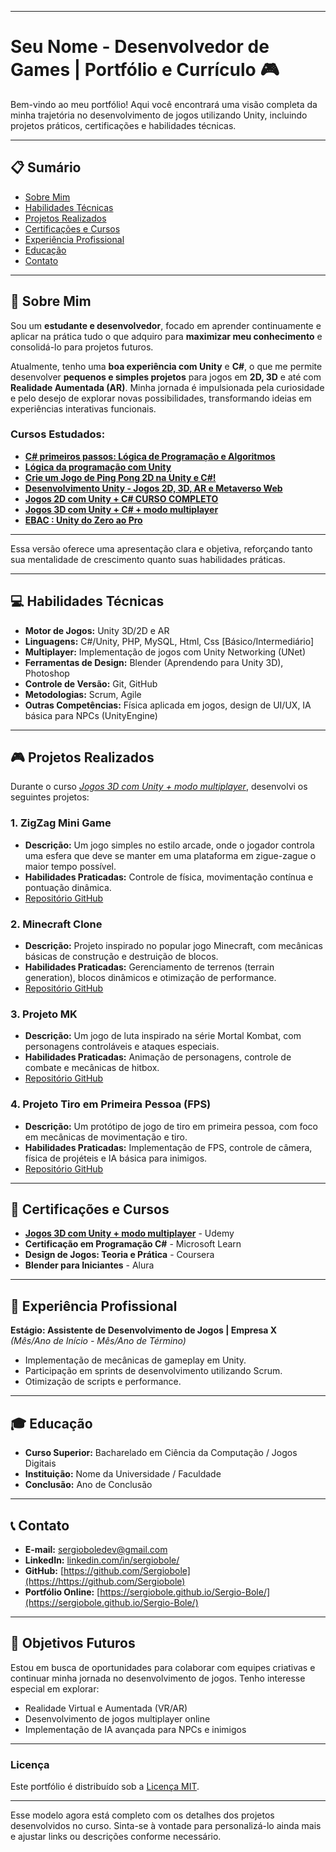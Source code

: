 
---

# **Seu Nome - Desenvolvedor de Games | Portfólio e Currículo** 🎮

Bem-vindo ao meu portfólio! Aqui você encontrará uma visão completa da minha trajetória no desenvolvimento de jogos utilizando Unity, incluindo projetos práticos, certificações e habilidades técnicas.

---

## 📋 **Sumário**
- [Sobre Mim](#sobre-mim)  
- [Habilidades Técnicas](#habilidades-técnicas)  
- [Projetos Realizados](#projetos-realizados)  
- [Certificações e Cursos](#certificações-e-cursos)  
- [Experiência Profissional](#experiência-profissional)  
- [Educação](#educação)  
- [Contato](#contato)  

---

## 📌 **Sobre Mim**  

Sou um **estudante e desenvolvedor**, focado em aprender continuamente e aplicar na prática tudo o que adquiro para **maximizar meu conhecimento** e consolidá-lo para projetos futuros.  

Atualmente, tenho uma **boa experiência com Unity** e **C#**, o que me permite desenvolver **pequenos e simples projetos** para jogos em **2D, 3D** e até com **Realidade Aumentada (AR)**. Minha jornada é impulsionada pela curiosidade e pelo desejo de explorar novas possibilidades, transformando ideias em experiências interativas funcionais.  

### **Cursos Estudados:**
- **[C# primeiros passos: Lógica de Programação e Algoritmos](https://www.udemy.com/course/logica-de-programacao-csharp/?couponCode=KEEPLEARNING)**  
- **[Lógica da programação com Unity](https://www.udemy.com/course/logica-da-programacao-em-unity/)**  
- **[Crie um Jogo de Ping Pong 2D na Unity e C#!](https://www.udemy.com/course/crie-um-jogo-de-ping-pong-na-unity-e-c/)**  
- **[Desenvolvimento Unity - Jogos 2D, 3D, AR e Metaverso Web](https://www.udemy.com/course/curso-completo-unity-3d/)**  
- **[Jogos 2D com Unity + C# CURSO COMPLETO](https://www.udemy.com/course/desenvolvimento-de-jogos-2d-para-android-com-unity-5/)**  
- **[Jogos 3D com Unity + C# + modo multiplayer](https://www.udemy.com/course/jogos-3d-com-unity-2017-modo-multiplayer/?couponCode=KEEPLEARNING)**
- **[EBAC : Unity do Zero ao Pro](https://ebaconline.com.br/unity)**


---

Essa versão oferece uma apresentação clara e objetiva, reforçando tanto sua mentalidade de crescimento quanto suas habilidades práticas.

---

## 💻 **Habilidades Técnicas**
- **Motor de Jogos:** Unity 3D/2D e AR
- **Linguagens:** C#/Unity, PHP, MySQL, Html, Css [Básico/Intermediário]  
- **Multiplayer:** Implementação de jogos com Unity Networking (UNet)  
- **Ferramentas de Design:** Blender (Aprendendo para Unity 3D), Photoshop  
- **Controle de Versão:** Git, GitHub  
- **Metodologias:** Scrum, Agile  
- **Outras Competências:** Física aplicada em jogos, design de UI/UX, IA básica para NPCs (UnityEngine)

---

## 🎮 **Projetos Realizados**

Durante o curso *[Jogos 3D com Unity + modo multiplayer](https://www.udemy.com/course/jogos-3d-com-unity-2017-modo-multiplayer/?couponCode=KEEPLEARNING)*, desenvolvi os seguintes projetos:

### **1. ZigZag Mini Game**  
- **Descrição:** Um jogo simples no estilo arcade, onde o jogador controla uma esfera que deve se manter em uma plataforma em zigue-zague o maior tempo possível.  
- **Habilidades Praticadas:** Controle de física, movimentação contínua e pontuação dinâmica.  
- [Repositório GitHub](https://github.com/seu-usuario/zigzag-mini-game)  

### **2. Minecraft Clone**  
- **Descrição:** Projeto inspirado no popular jogo Minecraft, com mecânicas básicas de construção e destruição de blocos.  
- **Habilidades Praticadas:** Gerenciamento de terrenos (terrain generation), blocos dinâmicos e otimização de performance.  
- [Repositório GitHub](https://github.com/seu-usuario/minecraft-clone)  

### **3. Projeto MK**  
- **Descrição:** Um jogo de luta inspirado na série Mortal Kombat, com personagens controláveis e ataques especiais.  
- **Habilidades Praticadas:** Animação de personagens, controle de combate e mecânicas de hitbox.  
- [Repositório GitHub](https://github.com/seu-usuario/projeto-mk)  

### **4. Projeto Tiro em Primeira Pessoa (FPS)**  
- **Descrição:** Um protótipo de jogo de tiro em primeira pessoa, com foco em mecânicas de movimentação e tiro.  
- **Habilidades Praticadas:** Implementação de FPS, controle de câmera, física de projéteis e IA básica para inimigos.  
- [Repositório GitHub](https://github.com/seu-usuario/fps-projeto)  

---

## 📜 **Certificações e Cursos**
- **[Jogos 3D com Unity + modo multiplayer](https://www.udemy.com/course/jogos-3d-com-unity-2017-modo-multiplayer/?couponCode=KEEPLEARNING)** - Udemy  
- **Certificação em Programação C#** - Microsoft Learn  
- **Design de Jogos: Teoria e Prática** - Coursera  
- **Blender para Iniciantes** - Alura  

---

## 🏢 **Experiência Profissional**
**Estágio: Assistente de Desenvolvimento de Jogos | Empresa X**  
*(Mês/Ano de Início - Mês/Ano de Término)*  
- Implementação de mecânicas de gameplay em Unity.  
- Participação em sprints de desenvolvimento utilizando Scrum.  
- Otimização de scripts e performance.  

---

## 🎓 **Educação**
- **Curso Superior:** Bacharelado em Ciência da Computação / Jogos Digitais  
- **Instituição:** Nome da Universidade / Faculdade  
- **Conclusão:** Ano de Conclusão  

---

## 📞 **Contato**
- **E-mail:** sergioboledev@gmail.com  
- **LinkedIn:** [linkedin.com/in/sergiobole/](https://www.linkedin.com/in/sergiobole/)  
- **GitHub:** [https://github.com/Sergiobole](https://https://github.com/Sergiobole)  
- **Portfólio Online:** [https://sergiobole.github.io/Sergio-Bole/](https://sergiobole.github.io/Sergio-Bole/)  

---

## 🎯 **Objetivos Futuros**
Estou em busca de oportunidades para colaborar com equipes criativas e continuar minha jornada no desenvolvimento de jogos. Tenho interesse especial em explorar:  
- Realidade Virtual e Aumentada (VR/AR)  
- Desenvolvimento de jogos multiplayer online  
- Implementação de IA avançada para NPCs e inimigos  

---

### **Licença**  
Este portfólio é distribuído sob a [Licença MIT](https://opensource.org/licenses/MIT).  

---

Esse modelo agora está completo com os detalhes dos projetos desenvolvidos no curso. Sinta-se à vontade para personalizá-lo ainda mais e ajustar links ou descrições conforme necessário.